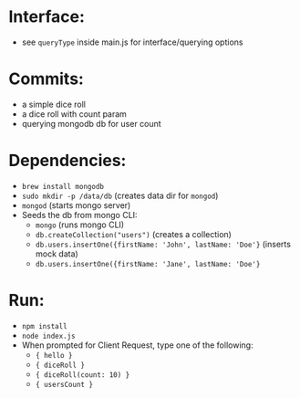 # Interface:
- see `queryType` inside main.js for interface/querying options

# Commits:
- a simple dice roll
- a dice roll with count param
- querying mongodb db for user count

# Dependencies:
- `brew install mongodb`
- `sudo mkdir -p /data/db` (creates data dir for `mongod`)
- `mongod` (starts mongo server)
- Seeds the db from mongo CLI:
  - `mongo` (runs mongo CLI)
  - `db.createCollection("users")` (creates a collection)
  - `db.users.insertOne({firstName: 'John', lastName: 'Doe'}` (inserts mock data)
  - `db.users.insertOne({firstName: 'Jane', lastName: 'Doe'}`


# Run:
- `npm install`
- `node index.js`
- When prompted for Client Request, type one of the following:
  - `{ hello }`
  - `{ diceRoll }`
  - `{ diceRoll(count: 10) }`
  - `{ usersCount }`
